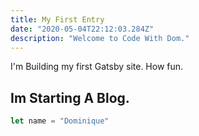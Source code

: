 ```yaml
---
title: My First Entry
date: "2020-05-04T22:12:03.284Z"
description: "Welcome to Code With Dom."
---
```


I'm Building my first Gatsby site. How fun.

## Im Starting A Blog.

```javascript
let name = "Dominique"
```
